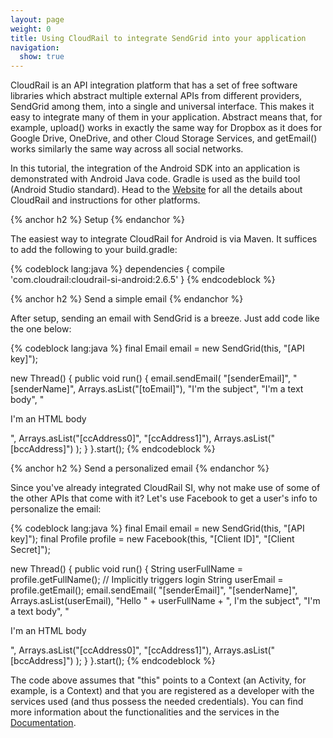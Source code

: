 ```yaml
---
layout: page
weight: 0
title: Using CloudRail to integrate SendGrid into your application
navigation:
  show: true
---
```


CloudRail is an API integration platform that has a set of free software libraries which abstract multiple external APIs from different providers, SendGrid among them, into a single and universal interface.
This makes it easy to integrate many of them in your application.
Abstract means that, for example, upload() works in exactly the same way for Dropbox as it does for Google Drive, OneDrive, and other Cloud Storage Services, and getEmail() works similarly the same way across all social networks.

In this tutorial, the integration of the Android SDK into an application is demonstrated with Android Java code. 
Gradle is used as the build tool (Android Studio standard). 
Head to the [Website](https://cloudrail.com/) for all the details about CloudRail and instructions for other platforms.

{% anchor h2 %}
Setup
{% endanchor %}

The easiest way to integrate CloudRail for Android is via Maven. 
It suffices to add the following to your build.gradle:

{% codeblock lang:java %}
dependencies {
    compile 'com.cloudrail:cloudrail-si-android:2.6.5'
}
{% endcodeblock %}

{% anchor h2 %}
Send a simple email
{% endanchor %}

After setup, sending an email with SendGrid is a breeze.
Just add code like the one below:

{% codeblock lang:java %}
final Email email = new SendGrid(this, "[API key]");

new Thread() {
    public void run() {
        email.sendEmail(
                "[senderEmail]",
                "[senderName]",
                Arrays.asList("[toEmail]"),
                "I'm the subject",
                "I'm a text body",
                "<p>I'm an HTML body</p>",
                Arrays.asList("[ccAddress0]", "[ccAddress1]"),
                Arrays.asList("[bccAddress]")
        );
    }
}.start();
{% endcodeblock %}

{% anchor h2 %}
Send a personalized email
{% endanchor %}

Since you've already integrated CloudRail SI, why not make use of some of the other APIs that come with it? 
Let's use Facebook to get a user's info to personalize the email:

{% codeblock lang:java %}
final Email email = new SendGrid(this, "[API key]");
final Profile profile = new Facebook(this, "[Client ID]", "[Client Secret]");

new Thread() {
    public void run() {
        String userFullName = profile.getFullName(); // Implicitly triggers login
        String userEmail = profile.getEmail();
        email.sendEmail(
                "[senderEmail]",
                "[senderName]",
                Arrays.asList(userEmail),
                "Hello " + userFullName + ", I'm the subject",
                "I'm a text body",
                "<p>I'm an HTML body</p>",
                Arrays.asList("[ccAddress0]", "[ccAddress1]"),
                Arrays.asList("[bccAddress]")
        );
    }
}.start();
{% endcodeblock %}

The code above assumes that "this" points to a Context (an Activity, for example, is a Context) and that you are registered as a developer with the services used (and thus possess the needed credentials). 
You can find more information about the functionalities and the services in the [Documentation](https://github.com/CloudRail/cloudrail-si-android-sdk/wiki).
